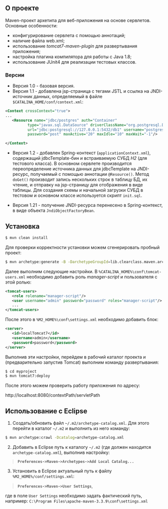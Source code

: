 ﻿## О проекте
Maven-проект архетипа для веб-приложения на основе сервлетов. Основные особенности:

- конфигурирование сервлета с помощью аннотаций;
- наличие файла web.xml;
- использование *tomcat7-maven-plugin* для развертывания приложения;
- настройка плагина компилятора для работы с Java 1.8;
- использование JUnit4 для реализации тестовых классов.

### Версии

* Версия 1.0 - базовая версия.
* Версия 1.1 - добавлена jsp-страница с тегами JSTL и ссылка на JNDI-источник данных, определяемый в файле `$CATALINA_HOME/conf/context.xml`:

```xml
<Context crossContext="true">
...
   <Resource name="jdbc/postgres" auth="Container"
          type="javax.sql.DataSource" driverClassName="org.postgresql.Driver"
          url="jdbc:postgresql://127.0.0.1:5432/db1" username="postgres"
          password="post" maxActive="20" maxIdle="10" maxWait="-1"/>

</Context>
```

* Версия 1.2 - добавлен Spring-контекст (`applicationContext.xml`), содержащий jdbcTemplate-бин и встраиваемую СУБД *H2* (для тестового класса). В основном сервлете производится переопределение источника данных для jdbcTemplate на JNDI-ресурс, получаемый с помощью аннотации `@Resource()`. Метод `doGet()` производит запись нескольких строк в таблицу БД, их чтение, и отправку на jsp-страницу для отображения в виде таблицы. Для создания схемы и начальной загрузки СУБД в тестовом и основном классе используется скрипт `init.sql`.

* Версия 1.21 - получение JNDI-ресурса перенесено в Spring-контекст, в виде объекта `JndiObjectFactoryBean`.

## Установка
```sh
$ mvn clean install
```
Для проверки корректности установки можем сгенерировать пробный проект:
  
```sh
$ mvn archetype:generate -B -DarchetypeGroupId=lib.clearclass.maven.archetypes -DarchetypeArtifactId=maven-archetype-servlet -DarchetypeVersion=1.1 -DgroupId=com.company -DartifactId=myproject -Dversion=1.0-SNAPSHOT -Dpackage=mypack
```
Далее выполним следующие настройки. В `%CATALINA_HOME%\conf\tomcat-users.xml` необходимо добавить роль *manager-script* и пользователя с этой ролью:

```xml
<tomcat-users>
   <role rolename="manager-script"/>
   <user username="admin" password="password" roles="manager-script"/>
   ...
</tomcat-users>
```

После этого в `%M2_HOME%\conf\settings.xml` необходимо добавить блок:
```xml
<server>
   <id>localTomcat7</id>
   <username>admin</username>
   <password>password</password>
</server>
```

Выполнив эти настройки, перейдем в рабочий каталог проекта и (предварительно запустив Tomcat) выполним команду развертывания:
```sh
$ cd myproject
$ mvn tomcat7:deploy
```

После этого можем проверить работу приложения по адресу:

http://localhost:8080/contextPath/servletPath

## Использование с Eclipse  

1. Создать/обновить файл `~/.m2/archetype-catalog.xml`. Для этого перейти в каталог `~/.m2` и выполнить из него команду:
```sh
$ mvn archetype:crawl -Dcatalog=archetype-catalog.xml
```

2. Добавить в Eclipse путь к каталогу `~/.m2` (где должен находится `archetype-catalog.xml`), выполнив настройку:  
>**`Preferences->Maven->Archetypes->Add Local Catalog...`**

3. Установить в Eclipse актуальный путь к файлу `%M2_HOME%/conf/settings.xml`:  

>**`Preferences->Maven->User Settings`**,

где в поле `User Settings` необходимо задать фактический путь, например: `C:\Program Files\apache-maven-3.3.9\conf\settings.xml`
